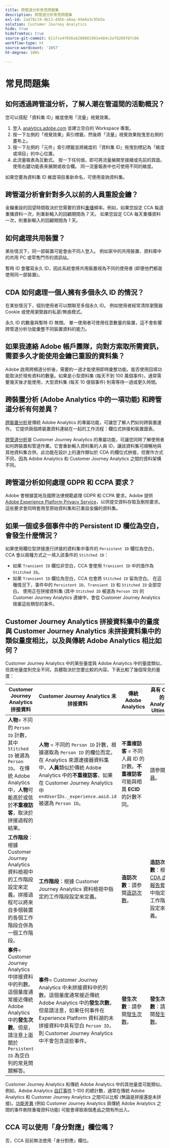 ```yaml
---
title: 跨管道分析常見問題集
description: 跨管道分析常見問題集
exl-id: 2ad78c19-4b13-495b-a0aa-44e0a3c95b5e
solution: Customer Journey Analytics
hide: true
hidefromtoc: true
source-git-commit: 811fce4f056a6280081901e484c3af8209f87c06
workflow-type: ht
source-wordcount: '1057'
ht-degree: 100%

---
```


# 常見問題集

## 如何透過跨管道分析，了解人潮在管道間的活動概況？

您可以搭配「資料集 ID」維度使用「流量」視覺效果。

1. 登入 [analytics.adobe.com](https://analytics.adobe.com) 並建立空白的  Workspace 專案。
2. 按一下左側的「視覺效果」索引標籤，然後將「流量」視覺效果拖曳至右側的畫布上。
3. 按一下左側的「元件」索引標籤並將維度的「資料集 ID」拖曳到標記為「維度或項目」的中心位置。
4. 此流量報表為互動式。 按一下任何值，即可將流量展開至接續或先前的頁面。 使用右鍵功能表來展開或收合欄。 同一流量報表中也可使用不同的維度。

如果您要為資料集 ID 維度項目重新命名，可使用查詢資料集。

## 跨管道分析會針對多久以前的人員重設金鑰？

金鑰重設的回望時間取決於您需要的資料[重播](replay.md)頻率。例如，如果您設定 CCA 每週重播資料一次，則重新輸入的回顧期間為 7 天。 如果您設定 CCA 每天重播資料一次，則重新輸入的回顧期間為 1 天。

## 如何處理共用裝置？

某些情況下，同一部裝置可能會由不同人登入。 例如家中的共用裝置、資料庫中的共用 PC 或零售門市的資訊站。

暫時 ID 會覆寫永久 ID，因此系統會將共用裝置視為不同的使用者 (即便他們都是使用同一部裝置)。

## CDA 如何處理一個人擁有多個永久 ID 的情況？

在某些情況下，個別使用者可以關聯至多個永久 ID。 例如使用者經常清除瀏覽器 Cookie 或使用瀏覽器的私密/無痕模式。

永久 ID 的數量與暫時 ID 無關。 單一使用者可使用任意數量的裝置，這不會影響跨管道分析功能彙整不同裝置資料的能力。

## 如果我連絡 Adobe 帳戶團隊，向對方索取所需資訊，需要多久才能使用金鑰已重設的資料集？

Adobe 啟用跨頻道分析後，需要約一週才能使用即時彙整功能。能否使用回填功能取決於現有資料的數量。如果是小型資料集 (每天不到 100 萬個事件)，通常需要幾天後才能使用，大型資料集 (每天 10 億個事件) 則需等待一週或更久時間。

## 跨裝置分析 (Adobe Analytics 中的一項功能) 和跨管道分析有何差異？

[跨裝置分析](https://experienceleague.adobe.com/docs/analytics/components/cda/overview.html)是傳統 Adobe Analytics 的專屬功能，可讓您了解人們如何跨裝置運作。 它提供兩個將裝置資料連結在一起的工作流程：欄位式拚接和裝置圖表。

[跨管道分析](/help/stitching/overview.md)是 Customer Journey Analytics 的專屬功能，可讓您同時了解使用者如何跨裝置和管道作業。它會重新輸入資料集的人員 ID，讓該資料集可順暢地與其他資料集合併。此功能在設計上的運作類似於 CDA 的欄位式拚接，但實作方式不同，因為 Adobe Analytics 和 Customer Journey Analytics 之間的資料架構不同。

## 跨管道分析如何處理 GDPR 和 CCPA 要求？

Adobe 會根據當地及國際法律規範處理 GDPR 和 CCPA 要求。Adobe 提供 [Adobe Experience Platform Privacy Service](https://experienceleague.adobe.com/docs/experience-platform/privacy/home.html?lang=zh-Hant)，以供提交資料存取及刪除要求。 這些要求會同時套用至原始資料集和已重設金鑰的資料集。

## 如果一個或多個事件中的 Persistent ID 欄位為空白，會發生什麼情況？

如果使用欄位型拼接進行拼接的資料集中事件的 `Persistent ID` 欄位為空白，CCA 會以兩種方式之一填入該事件的 `Stitched ID`：

* 如果 `Transient ID` 欄位非空白，CCA 會使用 `Transient ID` 中的值作為 `Stitched ID`。
* 如果 `Transient ID` 欄位為空白，CCA 也會將 `Stitched ID` 留為空白。 在這種情況下，事件中的 `Persistent ID`、`Transient ID` 和 `Stitched ID` 全部空白。 使用正在拼接資料集 (其中 `Stitched ID` 被選為 `Person ID`) 的 Customer Journey Analytics 連線中，會從 Customer Journey Analytics 捨棄這些類型的事件。

## Customer Journey Analytics 拼接資料集中的量度與 Customer Journey Analytics 未拼接資料集中的類似量度相比，以及與傳統 Adobe Analytics 相比如何？

Customer Journey Analytics 中的某些量度與 Adobe Analytics 中的量度類似，但其他量度則完全不同，具體取決於您要比較的內容。下表比較了幾個常見的量度：

| **Customer Journey Analytics 拼接資料** | **Customer Journey Analytics 未拼接資料** | **傳統 Adobe Analytics** | **具有 CDA 的 Analytics Ultimate** |
| ----- | ----- | ----- | ----- |
| **人物**= 不同的 `Person ID` 計數，其中 `Stitched ID` 被選為 `Person ID`。 在傳統 Adobe Analytics 中，**人物**&#x200B;可能高於或低於&#x200B;**不重複訪客**，取決於拼接過程的結果。 | **人物** = 不同的 `Person ID` 計數，根據選取為 `Person ID` 的欄位而定。 在 Analytics 來源連接器資料集中，**人員**&#x200B;類似於傳統 Adobe Analytics 中的&#x200B;**不重複訪客**，如果在 Customer Journey Analytics 中 `endUserIDs._experience.aaid.id` 被選為 `Person ID`。 | **不重複訪客** = 不同人員 ID 的計數。**不重複訪客**&#x200B;可能與相異 **ECID** 的計數不同。 | 請參閱[人員](https://experienceleague.adobe.com/docs/analytics/components/metrics/people.html?lang=zh-Hant)。 |
| **工作階段**：根據 Customer Journey Analytics 資料檢視中的工作階段設定來定義。拼接過程可以將來自多個裝置的各個工作階段合併為一個工作階段。 | **工作階段**：根據 Customer Journey Analytics 資料檢視中指定的工作階段設定來定義。 | **造訪次數**：請參閱[造訪次數](https://experienceleague.adobe.com/docs/analytics/components/metrics/visits.html?lang=zh-Hant)。 | **造訪次數**：根據 [CDA 虛擬報告套裝](https://experienceleague.adobe.com/docs/analytics/components/cda/setup.html?lang=zh-Hant)中指定的工作階段設定來定義。 |
| **事件**= Customer Journey Analytics 中拼接資料中的列數。這個量度通常接近傳統 Adobe Analytics 中的&#x200B;**發生次數**。但是，請注意上面關於 `Persistent ID` 為空白列的常見問題解答。 | **事件**= Customer Journey Analytics 中未拼接資料中的列數。這個量度通常接近傳統 Adobe Analytics 中的&#x200B;**發生次數**。但是請注意，如果任何事件在 Experience Platform 資料湖的未拼接資料中具有空白 `Person ID`，則 Customer Journey Analytics 中不會包含這些事件。 | **發生次數**：請參閱[發生次數](https://experienceleague.adobe.com/docs/analytics/components/metrics/occurrences.html?lang=zh-Hant)。 | **發生次數**：請參閱[發生次數](https://experienceleague.adobe.com/docs/analytics/components/metrics/occurrences.html?lang=zh-Hant)。 |

Customer Journey Analytics 和傳統 Adobe Analytics 中的其他量度可能類似。例如，Adobe Analytics [自訂事件](https://experienceleague.adobe.com/docs/analytics/components/metrics/custom-events.html?lang=zh-Hant) 1-100 的總計數，通常在傳統 Adobe Analytics 和 Customer Journey Analytics 之間可以比較 (無論是拼接還是未拼接)。[功能差異](/help/getting-started/aa-vs-cja/cja-aa.md) (例如 Customer Journey Analytics 與傳統 Adobe Analytics 之間的事件刪除重複資料功能) 可能會導致兩個產品之間有所出入。

## CCA 可以使用「身分對應」欄位嗎？

否，CCA 目前無法使用「身分對應」欄位。
